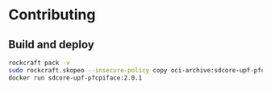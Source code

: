 # Contributing

## Build and deploy

```bash
rockcraft pack -v
sudo rockcraft.skopeo --insecure-policy copy oci-archive:sdcore-upf-pfcpiface_2.0.1_amd64.rock docker-daemon:sdcore-upf-pfcpiface:2.0.1
docker run sdcore-upf-pfcpiface:2.0.1
```

